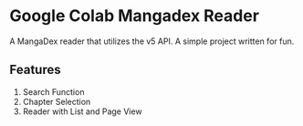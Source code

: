 # Google Colab Mangadex Reader
A MangaDex reader that utilizes the v5 API. A simple project written for fun.

## Features

1. Search Function
2. Chapter Selection
3. Reader with List and Page View
